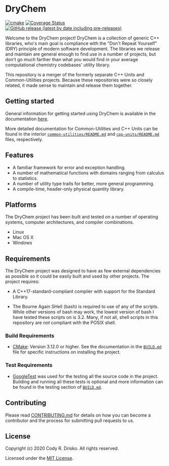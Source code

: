 # DryChem

[![cmake](https://github.com/crdrisko/drychem/workflows/build/badge.svg)](docs/QUICK_LINKS.md#Current-Build-Status) [![Coverage Status](https://coveralls.io/repos/github/crdrisko/drychem/badge.svg?branch=main)](docs/QUICK_LINKS.md#Code-Coverage) [![GitHub release (latest by date including pre-releases)](https://img.shields.io/github/v/release/crdrisko/drychem?include_prereleases)](https://github.com/crdrisko/drychem/releases)

Welcome to the DryChem project! DryChem is a collection of generic C++ libraries, who's main goal is compliance with the "Don't Repeat Yourself" (DRY) principle of modern software development. The libraries we release and maintain are general enough to find use in a number of projects, but don't go much farther than what you would find in your average computational chemistry codebases' utility library.

This repository is a merger of the formerly separate C++ Units and Common-Utilities projects. Because these repositories were so closely related, it made sense to maintain and release them together.

## Getting started

General information for getting started using DryChem is available in the documentation [here](docs/PRIMER.md).

More detailed documentation for Common-Utilities and C++ Units can be found in the interior [`common-utilities/README.md`](common-utilities/README.md) and [`cpp-units/README.md`](cpp-units/README.md) files, respectively.

## Features

- A familiar framework for error and exception handling.
- A number of mathematical functions with domains ranging from calculus to statistics.
- A number of utility type traits for better, more general programming.
- A compile-time, header-only physical quantity library.

## Platforms

The DryChem project has been built and tested on a number of operating systems, computer architectures, and compiler combinations.

- Linux
- Mac OS X
- Windows

## Requirements

The DryChem project was designed to have as few external dependencies as possible so it could be easily built and used by other projects. The project requires:

- A C++17-standard-compliant compiler with support for the Standard Library.

- The Bourne Again SHell (bash) is required to use of any of the scripts. While other versions of bash may work, the lowest version of bash I have tested these scripts on is 3.2. Many, if not all, shell scripts in this repository are *not* compliant with the POSIX shell.

### Build Requirements

- [CMake](https://cmake.org): Version 3.12.0 or higher. See the documentation in the [`BUILD.md`](docs/BUILD.md) file for specific instructions on installing the project.

### Test Requirements

- [GoogleTest](https://github.com/google/googletest) was used for the testing all the source code in the project. Building and running all these tests is optional and more information can be found in the testing section of [`BUILD.md`](docs/BUILD.md#Testing).

## Contributing

Please read [CONTRIBUTING.md](docs/CONTRIBUTING.md) for details on how you can become a contributor and the process for submitting pull requests to us.

## License

Copyright (c) 2020 Cody R. Drisko. All rights reserved.

Licensed under the [MIT License](LICENSE).
